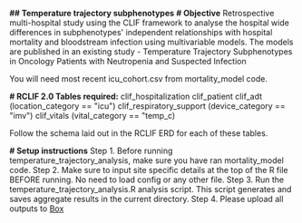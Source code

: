 **## Temperature trajectory subphenotypes**
**# Objective**
Retrospective multi-hospital study using the CLIF framework to analyse the hospital wide differences in subphenotypes' independent relationships with hospital mortality and bloodstream infection using multivariable models. The models are published in an existing study - Temperature Trajectory Subphenotypes in Oncology Patients with Neutropenia and Suspected Infection

You will need most recent icu_cohort.csv from mortality_model code.

**# RCLIF 2.0 Tables required:**
clif_hospitalization
clif_patient
clif_adt (location_category == "icu")
clif_respiratory_support (device_category == "imv")
clif_vitals (vital_category == "temp_c)

Follow the schema laid out in the RCLIF ERD for each of these tables.

**# Setup instructions**
Step 1. Before running temperature_trajectory_analysis, make sure you have ran mortality_model code.
Step 2. Make sure to input site specific details at the top of the R file BEFORE running. No need to load config or any other file.
Step 3. Run the temperature_trajectory_analysis.R analysis script. This script generates and saves aggregate results in the current directory.
Step 4. Please upload all outputs to [Box](https://app.box.com/folder/296487589366)
